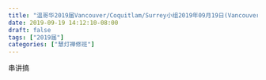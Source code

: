 ```yaml
---
title: "温哥华2019届Vancouver/Coquitlam/Surrey小组2019年09月19日(Vancouver)20日(Coquitla/Surrey)共修"
date: 2019-09-19 14:12:10-08:00
draft: false
tags: ["2019届"]
categories: ["慧灯禅修班"]
---
```

串讲搞
